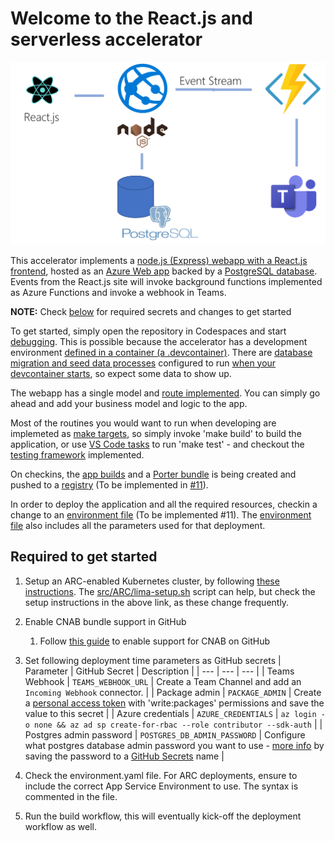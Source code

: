 # Welcome to the React.js and serverless accelerator

![Archictecture Overview](./docs/assets/architecture-no-background-new.png)

This accelerator implements a [node.js (Express) webapp with a React.js frontend](src/webapp), hosted as an [Azure Web app](src/arm/webapp.bicep) backed by a [PostgreSQL database](src/arm/postgres.bicep).  Events from the React.js site will invoke background functions implemented as Azure Functions and invoke a webhook in Teams.

**NOTE:** Check [below](#required-to-get-started) for required secrets and changes to get started

To get started, simply open the repository in Codespaces and start [debugging](.vscode/launch.json).
This is possible because the accelerator has a development environment [defined in a container (a .devcontainer)](.devcontainer). There are [database migration and seed data processes](src/webapp/db_migration) configured to run [when your devcontainer starts](.devcontainer/devcontainer.json), so expect some data to show up.

The webapp has a single model and [route implemented](src/webapp/routes/item.js). You can simply go ahead and add your business model and logic to the app.

Most of the routines you would want to run when developing are implemeted as [make targets](makefile), so simply invoke 'make build' to build the application, or use [VS Code tasks](.vscode/tasks.json) to run 'make test' - and checkout the [testing framework](src/webapp/test) implemented.

On checkins, the [app builds](.github/workflows/build_bundle.yaml) and a [Porter bundle](src/bundle) is being created and pushed to a [registry]() (To be implemented in [#11](https://github.com/varaderoproject/webapp-nodejs/issues/11)).

In order to deploy the application and all the required resources, checkin a change to an [environment file]() (To be implemented #11). The [environment file]() also includes all the parameters used for that deployment.

## Required to get started

1. Setup an ARC-enabled Kubernetes cluster, by following [these instructions](https://github.com/microsoft/Azure-App-Service-on-Azure-Arc/blob/main/docs/getting-started/setup.md). The [src/ARC/lima-setup.sh](src/ARC/lima-setup.sh) script can help, but check the setup instructions in the above link, as these change frequently.

1. Enable CNAB bundle support in GitHub
    1. Follow [this guide](https://docs.github.com/en/free-pro-team@latest/packages/guides/enabling-improved-container-support) to enable support for CNAB on GitHub

1. Set following deployment time parameters as GitHub secrets
    | Parameter | GitHub Secret | Description |
    | --- | --- | --- |
    | Teams Webhook | `TEAMS_WEBHOOK_URL` | Create a Team Channel and add an `Incoming Webhook` connector. |
    | Package admin | `PACKAGE_ADMIN` | Create a [personal access token](https://docs.github.com/en/free-pro-team@latest/github/authenticating-to-github/creating-a-personal-access-token#creating-a-token) with 'write:packages' permissions and save the value to this secret |
    | Azure credentials | `AZURE_CREDENTIALS` | `az login -o none && az ad sp create-for-rbac --role contributor --sdk-auth` |
    | Postgres admin password | `POSTGRES_DB_ADMIN_PASSWORD` | Configure what postgres database admin password you want to use - [more info](https://docs.microsoft.com/en-us/azure/postgresql/concepts-security#access-management) by saving the password to a [GitHub Secrets](https://docs.github.com/en/free-pro-team@latest/actions/reference/encrypted-secrets#creating-encrypted-secrets-for-a-repository) name |

1. Check the environment.yaml file. For ARC deployments, ensure to include the correct App Service Environment to use. The syntax is commented in the file.

1. Run the build workflow, this will eventually kick-off the deployment workflow as well.
